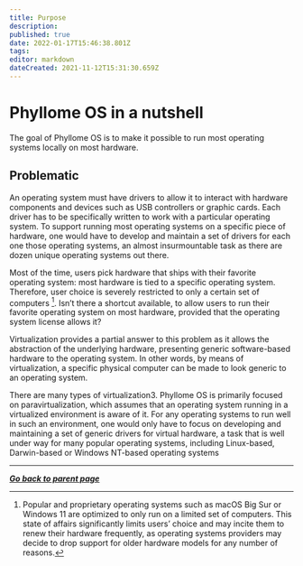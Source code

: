 ```yaml
---
title: Purpose
description: 
published: true
date: 2022-01-17T15:46:38.801Z
tags: 
editor: markdown
dateCreated: 2021-11-12T15:31:30.659Z
---
```


# Phyllome OS in a nutshell

The goal of Phyllome OS is to make it possible to run most operating systems locally on most hardware.

## Problematic

An operating system must have drivers to allow it to interact with hardware components and devices such as USB controllers or graphic cards. Each driver has to be specifically written to work with a particular operating system. To support running most operating systems on a specific piece of hardware, one would have to develop and maintain a set of drivers for each one those operating systems, an almost insurmountable task as there are dozen unique operating systems out there.

Most of the time, users pick hardware that ships with their favorite operating system: most hardware is tied to a specific operating system. Therefore, user choice is severely restricted to only a certain set of computers [^1]. Isn’t there a shortcut available, to allow users to run their favorite operating system on most hardware, provided that the operating system license allows it?

[^1]: Popular and proprietary operating systems such as macOS Big Sur or Windows 11 are optimized to only run on a  limited set of computers. This state of affairs significantly limits users’ choice and may incite them to renew their hardware frequently, as operating systems providers may decide to drop support for older hardware models for any number of reasons.

Virtualization provides a partial answer to this problem as it allows the abstraction of the underlying hardware, presenting generic software-based hardware to the operating system. In other words, by means of virtualization, a specific physical computer can be made to look generic to an operating system.

There are many types of virtualization3. Phyllome OS is primarily focused on paravirtualization, which assumes that an operating system running in a virtualized environment is aware of it. For any operating systems to run well in such an environment, one would only have to focus on developing and maintaining a set of generic drivers for virtual hardware, a task that is well under way for many popular operating systems, including Linux-based, Darwin-based or Windows NT-based operating systems

---

*[**Go back to parent page**](https://wiki.phyllo.me/)*